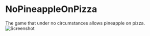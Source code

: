 # NoPineappleOnPizza
The game that under no circumstances allows pineapple on pizza.
![Screenshot](https://imgur.com/YrSZj33)
